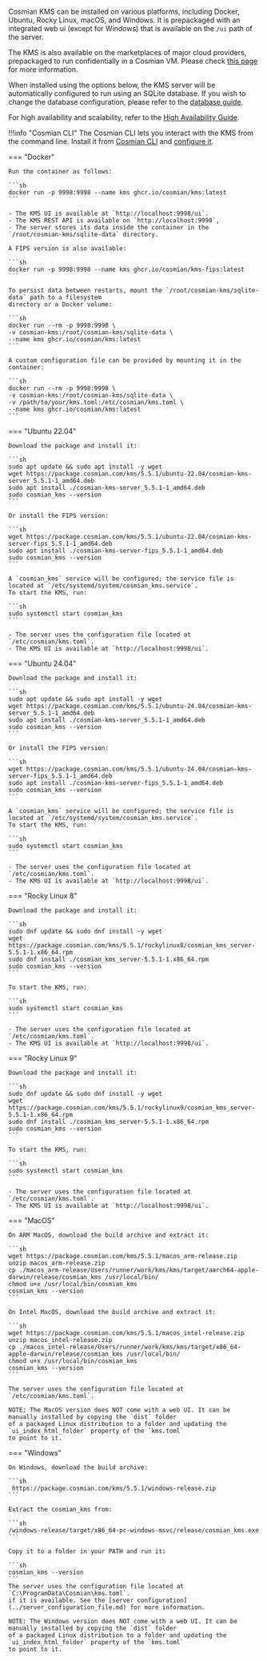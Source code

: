 Cosmian KMS can be installed on various platforms, including Docker, Ubuntu, Rocky Linux, macOS, and Windows.
It is prepackaged with an integrated web ui (except for Windows) that is available on the `/ui` path of the server.

The KMS is also available on the marketplaces of major cloud providers, prepackaged to run confidentially in a Cosmian VM.
Please check [this page](./marketplace_guide.md) for more information.

When installed using the options below, the KMS server will be automatically configured to run
using an SQLite database.
If you wish to change the database configuration, please refer to the [database guide](../database.md).

For high availability and scalability, refer to the [High Availability Guide](./high_availability_mode.md).

!!!info "Cosmian CLI"
    The Cosmian CLI lets you interact with the KMS from the command line.
    Install it from [Cosmian CLI](https://package.cosmian.com/cli/)
    and [configure it](../../cosmian_cli/index.md).

=== "Docker"

    Run the container as follows:

    ```sh
    docker run -p 9998:9998 --name kms ghcr.io/cosmian/kms:latest
    ```

    - The KMS UI is available at `http://localhost:9998/ui`.
    - The KMS REST API is available on `http://localhost:9998`, 
    - The server stores its data inside the container in the `/root/cosmian-kms/sqlite-data` directory.

    A FIPS version is also available:

    ```sh
    docker run -p 9998:9998 --name kms ghcr.io/cosmian/kms-fips:latest
    ```

    To persist data between restarts, mount the `/root/cosmian-kms/sqlite-data` path to a filesystem
    directory or a Docker volume: 

    ```sh
    docker run --rm -p 9998:9998 \
    -v cosmian-kms:/root/cosmian-kms/sqlite-data \
    --name kms ghcr.io/cosmian/kms:latest
    ```

    A custom configuration file can be provided by mounting it in the container:

    ```sh
    docker run --rm -p 9998:9998 \
    -v cosmian-kms:/root/cosmian-kms/sqlite-data \
    -v /path/to/your/kms.toml:/etc/cosmian/kms.toml \
    --name kms ghcr.io/cosmian/kms:latest
    ```

=== "Ubuntu 22.04"

    Download the package and install it:

    ```sh
    sudo apt update && sudo apt install -y wget
    wget https://package.cosmian.com/kms/5.5.1/ubuntu-22.04/cosmian-kms-server_5.5.1-1_amd64.deb
    sudo apt install ./cosmian-kms-server_5.5.1-1_amd64.deb
    sudo cosmian_kms --version
    ```

    Or install the FIPS version:

    ```sh
    wget https://package.cosmian.com/kms/5.5.1/ubuntu-22.04/cosmian-kms-server-fips_5.5.1-1_amd64.deb
    sudo apt install ./cosmian-kms-server-fips_5.5.1-1_amd64.deb
    sudo cosmian_kms --version
    ```

    A `cosmian_kms` service will be configured; the service file is located at `/etc/systemd/system/cosmian_kms.service`.
    To start the KMS, run:

    ```sh
    sudo systemctl start cosmian_kms
    ```
    
    - The server uses the configuration file located at `/etc/cosmian/kms.toml`.
    - The KMS UI is available at `http://localhost:9998/ui`.

=== "Ubuntu 24.04"

    Download the package and install it:

    ```sh
    sudo apt update && sudo apt install -y wget
    wget https://package.cosmian.com/kms/5.5.1/ubuntu-24.04/cosmian-kms-server_5.5.1-1_amd64.deb
    sudo apt install ./cosmian-kms-server_5.5.1-1_amd64.deb
    sudo cosmian_kms --version
    ```

    Or install the FIPS version:

    ```sh
    wget https://package.cosmian.com/kms/5.5.1/ubuntu-24.04/cosmian-kms-server-fips_5.5.1-1_amd64.deb
    sudo apt install ./cosmian-kms-server-fips_5.5.1-1_amd64.deb
    sudo cosmian_kms --version
    ```

    A `cosmian_kms` service will be configured; the service file is located at `/etc/systemd/system/cosmian_kms.service`.
    To start the KMS, run:

    ```sh
    sudo systemctl start cosmian_kms
    ```
    
    - The server uses the configuration file located at `/etc/cosmian/kms.toml`.
    - The KMS UI is available at `http://localhost:9998/ui`.

=== "Rocky Linux 8"

    Download the package and install it:

    ```sh
    sudo dnf update && sudo dnf install -y wget
    wget https://package.cosmian.com/kms/5.5.1/rockylinux8/cosmian_kms_server-5.5.1-1.x86_64.rpm
    sudo dnf install ./cosmian_kms_server-5.5.1-1.x86_64.rpm
    sudo cosmian_kms --version
    ```

    To start the KMS, run:

    ```sh
    sudo systemctl start cosmian_kms
    ```

    - The server uses the configuration file located at `/etc/cosmian/kms.toml`.
    - The KMS UI is available at `http://localhost:9998/ui`.

=== "Rocky Linux 9"

    Download the package and install it:

    ```sh
    sudo dnf update && sudo dnf install -y wget
    wget https://package.cosmian.com/kms/5.5.1/rockylinux9/cosmian_kms_server-5.5.1-1.x86_64.rpm
    sudo dnf install ./cosmian_kms_server-5.5.1-1.x86_64.rpm
    sudo cosmian_kms --version
    ```

    To start the KMS, run:

    ```sh
    sudo systemctl start cosmian_kms
    ```

    - The server uses the configuration file located at `/etc/cosmian/kms.toml`.
    - The KMS UI is available at `http://localhost:9998/ui`.

=== "MacOS"

    On ARM MacOS, download the build archive and extract it:

    ```sh
    wget https://package.cosmian.com/kms/5.5.1/macos_arm-release.zip
    unzip macos_arm-release.zip
    cp ./macos_arm-release/Users/runner/work/kms/kms/target/aarch64-apple-darwin/release/cosmian_kms /usr/local/bin/
    chmod u+x /usr/local/bin/cosmian_kms
    cosmian_kms --version
    ```

    On Intel MacOS, download the build archive and extract it:

    ```sh
    wget https://package.cosmian.com/kms/5.5.1/macos_intel-release.zip
    unzip macos_intel-release.zip
    cp ./macos_intel-release/Users/runner/work/kms/kms/target/x86_64-apple-darwin/release/cosmian_kms /usr/local/bin/
    chmod u+x /usr/local/bin/cosmian_kms
    cosmian_kms --version
    ```

    The server uses the configuration file located at `/etc/cosmian/kms.toml`.

    NOTE: The MacOS version does NOT come with a web UI. It can be manually installed by copying the `dist` folder
    of a packaged Linux distribution to a folder and updating the `ui_index_html_folder` property of the `kms.toml`  
    to point to it.

=== "Windows"

    On Windows, download the build archive:

    ```sh
     https://package.cosmian.com/kms/5.5.1/windows-release.zip
    ```

    Extract the cosmian_kms from:

    ```sh
    /windows-release/target/x86_64-pc-windows-msvc/release/cosmian_kms.exe
    ```

    Copy it to a folder in your PATH and run it:

    ```sh
    cosmian_kms --version
    ```
    The server uses the configuration file located at `C:\ProgramData\Cosmian\kms.toml`.
    if it is available. See the [server configuration](../server_configuration_file.md) for more information.

    NOTE: The Windows version does NOT come with a web UI. It can be manually installed by copying the `dist` folder
    of a packaged Linux distribution to a folder and updating the `ui_index_html_folder` property of the `kms.toml`  
    to point to it.